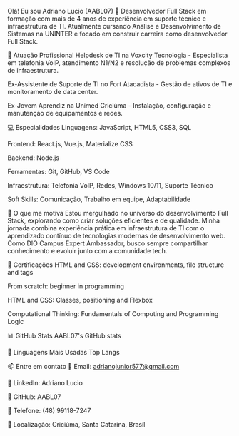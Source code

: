 Olá! Eu sou Adriano Lucio (AABL07) 👋
Desenvolvedor Full Stack em formação com mais de 4 anos de experiência em suporte técnico e infraestrutura de TI. Atualmente cursando Análise e Desenvolvimento de Sistemas na UNINTER e focado em construir carreira como desenvolvedor Full Stack.

🏢 Atuação Profissional
Helpdesk de TI na Voxcity Tecnologia - Especialista em telefonia VoIP, atendimento N1/N2 e resolução de problemas complexos de infraestrutura.

Ex-Assistente de Suporte de TI no Fort Atacadista - Gestão de ativos de TI e monitoramento de data center.

Ex-Jovem Aprendiz na Unimed Criciúma - Instalação, configuração e manutenção de equipamentos e redes.

💻 Especialidades
Linguagens: JavaScript, HTML5, CSS3, SQL

Frontend: React.js, Vue.js, Materialize CSS

Backend: Node.js

Ferramentas: Git, GitHub, VS Code

Infraestrutura: Telefonia VoIP, Redes, Windows 10/11, Suporte Técnico

Soft Skills: Comunicação, Trabalho em equipe, Adaptabilidade

🚀 O que me motiva
Estou mergulhado no universo do desenvolvimento Full Stack, explorando como criar soluções eficientes e de qualidade. Minha jornada combina experiência prática em infraestrutura de TI com o aprendizado contínuo de tecnologias modernas de desenvolvimento web. Como DIO Campus Expert Ambassador, busco sempre compartilhar conhecimento e evoluir junto com a comunidade tech.

🎯 Certificações
HTML and CSS: development environments, file structure and tags

From scratch: beginner in programming

HTML and CSS: Classes, positioning and Flexbox

Computational Thinking: Fundamentals of Computing and Programming Logic

📊 GitHub Stats
AABL07's GitHub stats

🧠 Linguagens Mais Usadas
Top Langs

📫 Entre em contato
📧 Email: adrianojunior577@gmail.com

💼 LinkedIn: Adriano Lucio

🐙 GitHub: AABL07

📱 Telefone: (48) 99118-7247

📍 Localização: Criciúma, Santa Catarina, Brasil
